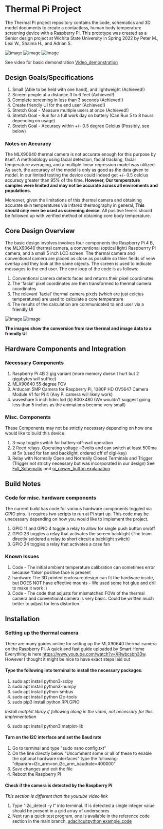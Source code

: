 # Thermal Pi Project
The Thermal Pi project repository contains the code, schematics and 3D model documents to create a contactless, human body temperature screening device with a Raspberry Pi. This prototype was created as a Senior design project at Wichita State University in Spring 2022 by Peter M., Lexi W., Shaima H., and Adrian S.


![image](https://user-images.githubusercontent.com/99409502/183681615-91228a1e-6a97-4f3c-8c00-d679fa8c1665.png)
![image](https://user-images.githubusercontent.com/99409502/183681972-60288032-311e-4323-a0b5-ae1a2fa4eb10.png)
![image](https://user-images.githubusercontent.com/99409502/183682458-b8451d3c-55b2-4d2e-822c-af865bdd11c3.png)

See video for basic demonstration [Video_demonstration](https://github.com/peterWSU109/ThermalPi/blob/796d23c62aa1abba13014b9afdf617d7c37640e8/images_videos/Thermal%20Scanner%20Demo.mp4)


## Design Goals/Specifications

1) Small (Able to be held with one hand), and lightweight (Achieved!)
2) Screen people at a distance 3 to 6 feet (Achieved!)
3) Complete screening in less than 3 seconds (Achieved!)
4) Create friendly UI for the end user (Achieved!)
5) Stretch Goal - Measure multiple users at once (Achieved!)
6) Stretch Goal - Run for a full work day on battery (Can Run 5 to 8 hours depending on usage)
7) Stretch Goal - Accuracy within +/- 0.5 degree Celcius (Possibly, see below)

### Notes on Accuracy
The MLX90640 thermal camera is not accurate enough for this purpose by itself. A methodology using facial detection, facial tracking, facial temperature averaging, and a multiple linear regression model was utilized. As such, the accuracy of the model is only as good as the data given to model. In our limited testing the device could indeed get +/- 0.5 celcius accuracy greater than 95% of the time. **However, Our temperature samples were limited and may not be accurate across all enviroments and populations.**

Moreover, given the limitations of this thermal camera and obtaining accurate skin temperatures via infared thermography in general, **This should only ever be used as screening device**. All positive fevers should be followed up with verified method of obtaining core body temperature.

## Core Design Overview
The basic design involves involves four components the Raspberry Pi 4 B, the MLX90640 thermal camera, a conventional (optical light) Raspberrry Pi camera, and a small 5 inch LCD screen. The thermal camera and conventional camera are placed as close as possible so thier fields of veiw overlap and they look at the same objects. The screen is used to indicate messages to the end user. The core loop of the code is as follows:

1) Conventional camera detects faces and returns their pixel coordinates
2) The 'facial' pixel coordinates are then transformed to thermal camera coordinates
3) The relevant 'facial' thermal camera pixels (which are just celcius temperatures) are used to calculate a core temperature
4) The results of the calculation are communicated to end user via a friendly UI

![image](https://user-images.githubusercontent.com/99409502/183878792-c5ec24fb-e5d1-4133-99b2-cbb46d1a874b.png)
![image](https://user-images.githubusercontent.com/99409502/183878865-9a9539d5-b326-4009-9476-f518b094951c.png)

**The images show the conversion from raw thermal and image data to a friendly UI**

## Hardware Components and Integration

### Necessary Components

1) Raspberry Pi 4B 2 gig variant (more memory doesn't hurt but 2 gigabytes will suffice)
2) MLX90640 55 degree FOV
3) Arducam 5MP Camera for Raspberry Pi, 1080P HD OV5647 Camera Module V1 for Pi 4 (Any Pi camera will likely work)
4) waveshare 5 inch hdmi lcd (b) 800×480 (We wouldn't suggest going less than 5 inches as the animations become very small)

### Misc. Components
These Components may not be strictly necessary depending on how one would like to build this device.
1) 3-way toggle switch for battery-off-wall operation
2) 2 Reed relays. Operating voltage ~3volts and can switch at least 500ma at 5v (used for fan and backlight, ordered off of digi-key)
3) Relay with Normally Open and Normally Closed Terminals and Trigger (Trigger not strictly necessary but was incorporated in our design)
See [Full_Schematic](https://github.com/peterWSU109/ThermalPi/blob/0f1ca807e247e0bf635c6557d95f849d3ba87a80/Senior%20Design%20Schematic%20BOTH.png) and [pi_power_button explanation](https://github.com/peterWSU109/ThermalPi/blob/59b25400a38b9f8c12cb0b1cb150e04c7f70e910/Pi_Power_Button_Explanation.jpg)

## Build Notes

### Code for misc. hardware components
The current build has code for various hardware components toggled via GPIO pins. It requires two scripts to run at Pi start up.
This code may be unecessary depending on how you would like to implement the project.
1) GPIO 11 and GPIO 4 toggle a relay to allow for single push button on/off 
2) GPIO 23 toggles a relay that activates the screen backlight (The team directly soldered a relay to short circuit a backlight switch)
3) GPIO 24 toggles a relay that activates a case fan

### Known Issues

1) Code - The initial ambient temperature calibration can sometimes error because 'false' positive face is present
2) hardware The 3D printed enclosure design can fit the hardware inside, but DOES NOT have effective mounts - We used some hot glue and drill to make it work :)
3) Code - The code that adjusts for mismatched FOVs of the thermal camera and conventional camera is very basic. Could be written much better to adjust for lens distortion

## Installation

### Setting up the thermal camera
There are many guides online for setting up the MLX90640 thermal camera on the Raspberry Pi.
A quick and fast guide uploaded by Smart Home Everything is here https://www.youtube.com/watch?v=XRwbcsbh33w.
However I thought it might be nice to have exact steps laid out

#### Type the following into terminal to install the necessary packages:
1) sudo apt install python3-scipy
2) sudo apt install python3-numpy
3) sudo apt install python-smbus
4) sudo apt install python i2c-tools
5) sudo pip3 install python RPI.GPIO

 *Install matplot libray if following along in the video, not necessary for this implementation*
 
 6) sudo apt install python3 matplot-lib

#### Turn on the I2C interface and set the Baud rate
1) Go to terminal and type "sudo nano config.txt"
2) On the line directly below "Uncomment some or all of these to enable the optional hardware interfaces" type the following:
      "dtparam=i2c_arm=on,i2c_arm_baudrate=400000"
3) Save changes and exit the file
4) Reboot the Raspberry Pi

#### Check if the camera is detected by the Raspberry Pi
*This section is different than the youtube video link*
1) Type "i2c_detect -y l" into terminal. If is detected a single integer value should be present in a grid array of underscores
2) Next run a quick test program, one is available in the reference code section in the main branch, [adacircuitpython example_code](https://github.com/peterWSU109/ThermalPi/blob/01376b959330d6dd1ddbc45c62da55b1f1fccd90/Reference_Code/Thermal_Camera_Example_Code.py)

